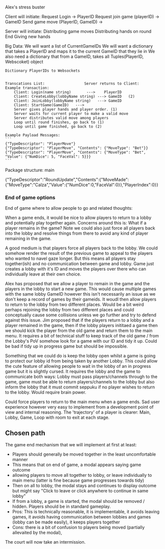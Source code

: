 Alex's stress buster

Client will initiate:
    Request Login -> PlayerID
    Request join game (playerID) -> GameID
    Send game move (PlayerID, GameID) -> 

Server will initiate:
    Distributing game moves
    Distributing hands on round End 
    Giving new hands
    
Big Data:
    We will want a list of CurrentGameIDs
    We will want a dictionary that takes a PlayerID and maps it to the current GameID that they lie in
    <!-- WE will want a dictionary that takes GameIDs and has all PlayerIDs in that game -->
    We also need a dictionary that from a GameID, takes all Tuples(PlayerID, Webscoket) object

    Dictionary PlayerIDs to Websockets


    Transcations List:                  Server returns to Client: 
    Example transaction:
        Client: Login(name string)       --->    PlayerID
        Client: CreateLobby(lobbyName string) ---> GameID   (2)
        Client: JoinLobby(lobbyName string)   ---> GameID
        Client: StartGame(GameID)   --->  
        Server gives player hands and player order. (1)
        Server waits for current player to make a valid move
        Server distributes valid move among players
        Loop until round finishes, go back to (1)
        Loop until game finished, go back to (2)

    Example Payload Messages:
    ```
    {"TypeDescriptor": "PlayerMove"}
    {"TypeDescriptor": "PlayerMove", "Contents": {"MoveType": "Bet"}}
    {"TypeDescriptor": "PlayerMove", "Contents": {"MoveType": "Bet", "Value": {"NumDice": 5, "FaceVal": 5}}}
    ```

Package structure:
    main

{"TypeDescriptor":"RoundUpdate","Contents":{"MoveMade":{"MoveType":"Calza","Value":{"NumDice":0,"FaceVal":0}},"PlayerIndex":0}}

### End of game options
End of game where to allow people to go and related thoughts:

When a game ends, it would be nice to allow players to return to a lobby and potentially play together again. Concerns around this is: What if a player remains in the game? Note we could also just force all players back into the lobby and resolve things from there to avoid any kind of player remaining in the game.

A good medium is that players force all players back to the lobby. We could somehow render the result of the previous game to appeal to the players who wanted to navel gaze longer. But this means all players stay together(ish) and no communication between game and lobby. Game just creates a lobby with it's ID and moves the players over there who can individually leave at their own choice.

Alex has proposed that we allow a player to remain in the game and the players in the lobby to start a new game. This would cause multiple games with the same lobby GameID however this isn't necessarily an issue as we don't keep a record of games by their gameids. It woudl then allow players to return to the lobby from two different places. Would be a bit weird perhaps rejoining the lobby from two different places and could conceptually cause some collisions unless we go further and try to defend against this issue. Jim proposed that if the players return to a lobby and a player remained in the game, then if the lobby players inititaed a game then we should kick the player from the old game and return them to the main menu. It requires a bit of technical stuff to keep track of the old game / from the Lobby's PoV somehow look for a game with our ID and tidy it up. Could be bad if tidy up in progress game but should be impossible.

Something that we could do is keep the lobby open whilst a game is going to protect our lobby id from being taken by another Lobby. This could allow the cute feature of allowing people to wait in the lobby of an in progress game but it is slightly cursed. It requires the lobby and the game to communicate both ways: Lobby must pass players/channels through to the game, game must be able to return players/channels to the lobby but also inform the lobby that it must commit seppuku if no player wishes to return to the lobby. Would require brain power.

Could force players to return to the main menu when a game ends. Sad user experience however very easy to implement from a development point of view and internal reasoning. The 'trajectory' of a player is clearer: Main, Lobby, Game, Loop with room to exit at each stage.
## Chosen path
The game end mechanism that we will implement at first at least:
 - Players should generally be moved together in the least uncomfortable manner
 - This means that on end of game, a modal appears saying game outcome
 - allowing players to move all together to lobby, or leave individually to main menu (latter is fine because game progresses towards tidy)
 - Then on all to lobby, the modal stays and continues to display outcome but might say "Click to leave or click anywhere to continue in same lobby"
 - If from a lobby, a game is started, the modal should be removed / hidden. Players should be in standard gameplay.
 - Pros: This is technically reasonable, it is implementable, it avoids leaving games, it avoids having communication between lobbies and games (lobby can be made easily), it keeps players together
 - Cons: there is a bit of confusion to players being moved (partially allevaited by the modal), 

 The court will now take an intermission.